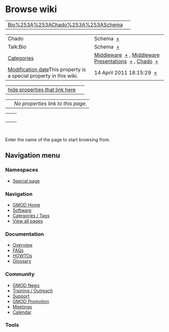 



<span id="top"></span>




# <span dir="auto">Browse wiki</span>






|                                                                     |     |
|---------------------------------------------------------------------|-----|
| [Bio%253A%253AChado%253A%253ASchema](/wiki/Bio%253A%253AChado%253A%253ASchema "Bio%253A%253AChado%253A%253ASchema") |     |

|  |  |
|----|----|
| Chado | <span class="smwb-value">Schema  <span class="smwsearch">[+](/wiki/Special%253ASearchByProperty/Chado/Schema "Special%253ASearchByProperty/Chado/Schema")</span></span> |
| Talk:Bio | <span class="smwb-value">Schema  <span class="smwsearch">[+](/wiki/Special%253ASearchByProperty/Talk%253ABio/Schema "Special%253ASearchByProperty/Talk%253ABio/Schema")</span></span> |
| [Categories](/wiki/Special%253ACategories "Special%253ACategories") | <span class="smwb-value">[Middleware](/wiki/Category%253AMiddleware "Category%253AMiddleware")  <span class="smwsearch">[+](/wiki/Special%253ASearchByProperty/Middleware "Special%253ASearchByProperty/Middleware")</span></span> , <span class="smwb-value">[Middleware Presentations](/wiki/Category%253AMiddleware_Presentations "Category%253AMiddleware Presentations")  <span class="smwsearch">[+](/wiki/Special%253ASearchByProperty/Middleware-20Presentations "Special%253ASearchByProperty/Middleware-20Presentations")</span></span> , <span class="smwb-value">[Chado](/wiki/Category%253AChado "Category%253AChado")  <span class="smwsearch">[+](/wiki/Special%253ASearchByProperty/Chado "Special%253ASearchByProperty/Chado")</span></span> |
| <span class="smw-highlighter" data-type="1" state="inline" data-title="Property"><span class="smwbuiltin">[Modification date](/wiki/Property:Modification_date "Property:Modification date")</span><span class="smwttcontent">This property is a special property in this wiki.</span></span> | <span class="smwb-value">14 April 2011 18:15:29  <span class="smwsearch">[+](/wiki/Special%253ASearchByProperty/Modification-20date/14-20April-202011-2018:15:29 "Special%253ASearchByProperty/Modification-20date/14-20April-202011-2018:15:29")</span></span> |

<span id="smw_browse_incoming"></span>

|  |  |
|----|----|
| [hide properties that link here](/mediawiki/index.php?title=Special:Browse&offset=0&dir=out&article=Bio%253A%253AChado%253A%253ASchema)  |  |

|     |                                    |
|-----|------------------------------------|
|     | *No properties link to this page.* |

|     |     |
|-----|-----|
|     |     |

 

Enter the name of the page to start browsing from.  








## Navigation menu



### Namespaces

- <span id="ca-nstab-special">[Special
  page](/wiki/Special%253ABrowse/Bio%253A%253AChado%253A%253ASchema "This is a special page, you cannot edit the page itself")</span>






### Navigation



- <span id="n-GMOD-Home">[GMOD Home](/wiki/Main_Page)</span>
- <span id="n-Software">[Software](/wiki/GMOD_Components)</span>
- <span id="n-Categories-.2F-Tags">[Categories /
  Tags](/wiki/Categories)</span>
- <span id="n-View-all-pages">[View all
  pages](/wiki/Special:AllPages)</span>




### Documentation



- <span id="n-Overview">[Overview](/wiki/Overview)</span>
- <span id="n-FAQs">[FAQs](/wiki/Category%253AFAQ)</span>
- <span id="n-HOWTOs">[HOWTOs](/wiki/Category%253AHOWTO)</span>
- <span id="n-Glossary">[Glossary](/wiki/Glossary)</span>




### Community



- <span id="n-GMOD-News">[GMOD News](/wiki/GMOD_News)</span>
- <span id="n-Training-.2F-Outreach">[Training /
  Outreach](/wiki/Training_and_Outreach)</span>
- <span id="n-Support">[Support](/wiki/Support)</span>
- <span id="n-GMOD-Promotion">[GMOD
  Promotion](/wiki/GMOD_Promotion)</span>
- <span id="n-Meetings">[Meetings](/wiki/Meetings)</span>
- <span id="n-Calendar">[Calendar](/wiki/Calendar)</span>




### Tools












<!-- -->




